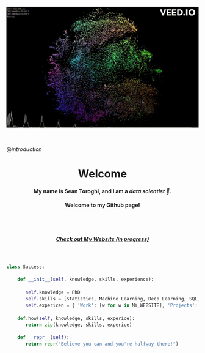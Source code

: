 <p align="center" >

 <img src="https://github.com/Sean-Toroghi/Sean-Toroghi/blob/main/resources/website.gif" >
</p>


<br/>

$@introduction$
<h1 align="center" > <b>  Welcome  </b> </h1>

<h4 align="center"> My name is Sean Toroghi, and I am a <I> data scientist 👋.</I></h4>



<h4 align="center"> Welcome to my Github page!</h4>
<br></br>

<h5 align="center"> <a href="https://toroghi.org">Check out My Website (in progress) </a> </h3> 

<br/>


```python
class Success:

    def __init__(self, knowledge, skills, experience):
    
       self.knowledge = PhD
       self.skills = [Statistics, Machine Learning, Deep Learning, SQL, Visualization, Algorithm, NLP, Recommender Systems]
       self.expericen = { 'Work': [w for w in MY_WEBSITE], 'Projects': [p for p in MY_WEBSITE]}
       
    def.how(self, knowledge, skills, experice):
       return zip(knowledge, skills, experice)
       
    def __repr__(self):
       return repr("Believe you can and you're halfway there!")
```
 

